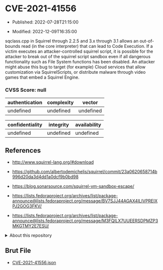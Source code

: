 # CVE-2021-41556

- Published: 2022-07-28T21:15:00

- Modified: 2022-12-09T16:35:00

sqclass.cpp in Squirrel through 2.2.5 and 3.x through 3.1 allows an out-of-bounds read (in the core interpreter) that can lead to Code Execution. If a victim executes an attacker-controlled squirrel script, it is possible for the attacker to break out of the squirrel script sandbox even if all dangerous functionality such as File System functions has been disabled. An attacker might abuse this bug to target (for example) Cloud services that allow customization via SquirrelScripts, or distribute malware through video games that embed a Squirrel Engine.

### CVSS Score: **null**

| authentication | complexity | vector |
| --- | --- | --- |
| undefined | undefined | undefined |

| confidentiality | integrity | availability |
| --- | --- | --- |
| undefined | undefined | undefined |

## References

* http://www.squirrel-lang.org/#download

* https://github.com/albertodemichelis/squirrel/commit/23a0620658714b996d20da3d4dd1a0dcf9b0bd98

* https://blog.sonarsource.com/squirrel-vm-sandbox-escape/

* https://lists.fedoraproject.org/archives/list/package-announce@lists.fedoraproject.org/message/BV7SJJ44AGAX4ILIVPREIXPJ2GOG3FKV/

* https://lists.fedoraproject.org/archives/list/package-announce@lists.fedoraproject.org/message/M3FQILX7UUEERSDPMZP3MKGTMY2E7ESU/

<details>
<summary>About this repository</summary> 

  This repository is part of the project [Live Hack CVE](https://github.com/Live-Hack-CVE). Main website can be found [www.live-hack.org](https://www.live-hack.org) 
  
  Made by [Sn0wAlice](https://github.com/Sn0wAlice) for the people that care about security and need to have a feed of the latest CVEs. Hope you enjoy it, don't forget to star the repo and follow me on [Twitter](https://twitter.com/Sn0wAlice) and [Github](https://github.com/Sn0wAlice). And that is my [personnal website](https://www.alice-snow.me/)

  - [Home Page](https://github.com/Live-Hack-CVE)
  - [Framework](https://github.com/Live-Hack-CVE/cve-framework)
  - [CVE database](https://github.com/Live-Hack-CVE/full_database)
  - [Changelog](https://github.com/Live-Hack-CVE/Changelog)
</details>

## Brut File

* [CVE-2021-41556.json](https://raw.githubusercontent.com/Live-Hack-CVE/full_database/main/cves/2021/CVE-2021-41556.json)

